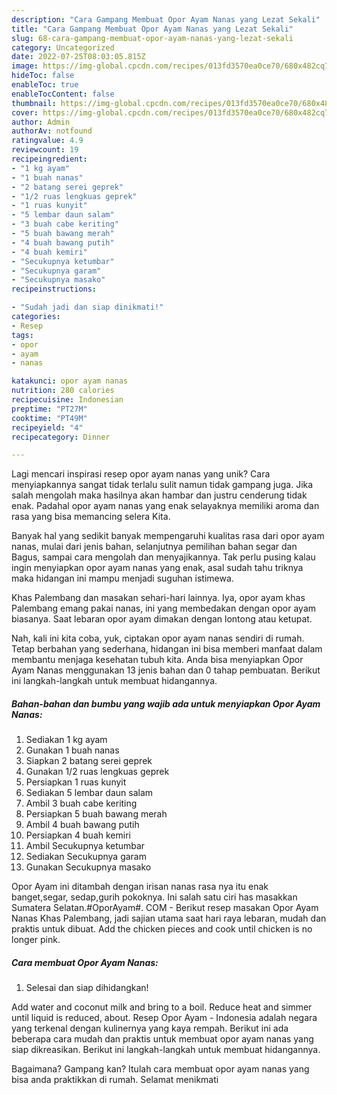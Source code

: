 ```yaml
---
description: "Cara Gampang Membuat Opor Ayam Nanas yang Lezat Sekali"
title: "Cara Gampang Membuat Opor Ayam Nanas yang Lezat Sekali"
slug: 68-cara-gampang-membuat-opor-ayam-nanas-yang-lezat-sekali
category: Uncategorized
date: 2022-07-25T08:03:05.815Z
image: https://img-global.cpcdn.com/recipes/013fd3570ea0ce70/680x482cq70/opor-ayam-nanas-foto-resep-utama.jpg
hideToc: false
enableToc: true
enableTocContent: false
thumbnail: https://img-global.cpcdn.com/recipes/013fd3570ea0ce70/680x482cq70/opor-ayam-nanas-foto-resep-utama.jpg
cover: https://img-global.cpcdn.com/recipes/013fd3570ea0ce70/680x482cq70/opor-ayam-nanas-foto-resep-utama.jpg
author: Admin
authorAv: notfound
ratingvalue: 4.9
reviewcount: 19
recipeingredient:
- "1 kg ayam"
- "1 buah nanas"
- "2 batang serei geprek"
- "1/2 ruas lengkuas geprek"
- "1 ruas kunyit"
- "5 lembar daun salam"
- "3 buah cabe keriting"
- "5 buah bawang merah"
- "4 buah bawang putih"
- "4 buah kemiri"
- "Secukupnya ketumbar"
- "Secukupnya garam"
- "Secukupnya masako"
recipeinstructions:

- "Sudah jadi dan siap dinikmati!"
categories:
- Resep
tags:
- opor
- ayam
- nanas

katakunci: opor ayam nanas 
nutrition: 280 calories
recipecuisine: Indonesian
preptime: "PT27M"
cooktime: "PT49M"
recipeyield: "4"
recipecategory: Dinner

---
```





Lagi mencari inspirasi resep opor ayam nanas yang unik? Cara menyiapkannya sangat tidak terlalu sulit namun tidak gampang juga. Jika salah mengolah maka hasilnya akan hambar dan justru cenderung tidak enak. Padahal opor ayam nanas yang enak selayaknya memiliki aroma dan rasa yang bisa memancing selera Kita.





Banyak hal yang sedikit banyak mempengaruhi kualitas rasa dari opor ayam nanas, mulai dari jenis bahan, selanjutnya pemilihan bahan segar dan Bagus, sampai cara mengolah dan menyajikannya. Tak perlu pusing kalau ingin menyiapkan opor ayam nanas yang enak,      asal sudah tahu triknya maka hidangan ini mampu menjadi suguhan istimewa.














Khas Palembang dan masakan sehari-hari lainnya. Iya, opor ayam khas Palembang emang pakai nanas, ini yang membedakan dengan opor ayam biasanya. Saat lebaran opor ayam dimakan dengan lontong atau ketupat.






Nah, kali ini kita coba, yuk, ciptakan opor ayam nanas sendiri di rumah. Tetap berbahan yang sederhana, hidangan ini bisa memberi manfaat dalam membantu menjaga kesehatan tubuh kita. Anda bisa menyiapkan Opor Ayam Nanas menggunakan 13 jenis bahan dan 0 tahap pembuatan. Berikut ini langkah-langkah untuk membuat hidangannya.

<!--inarticleads1-->

##### Bahan-bahan dan bumbu yang wajib ada untuk menyiapkan Opor Ayam Nanas:

1. Sediakan 1 kg ayam
1. Gunakan 1 buah nanas
1. Siapkan 2 batang serei geprek
1. Gunakan 1/2 ruas lengkuas geprek
1. Persiapkan 1 ruas kunyit
1. Sediakan 5 lembar daun salam
1. Ambil 3 buah cabe keriting
1. Persiapkan 5 buah bawang merah
1. Ambil 4 buah bawang putih
1. Persiapkan 4 buah kemiri
1. Ambil Secukupnya ketumbar
1. Sediakan Secukupnya garam
1. Gunakan Secukupnya masako


Opor Ayam ini ditambah dengan irisan nanas rasa nya itu enak banget,segar, sedap,gurih pokoknya. Ini salah satu ciri has masakkan Sumatera Selatan.#OporAyam#. COM - Berikut resep masakan Opor Ayam Nanas Khas Palembang, jadi sajian utama saat hari raya lebaran, mudah dan praktis untuk dibuat. Add the chicken pieces and cook until chicken is no longer pink. 

<!--inarticleads2-->

##### Cara membuat Opor Ayam Nanas:


1. Selesai dan siap dihidangkan!

Add water and coconut milk and bring to a boil. Reduce heat and simmer until liquid is reduced, about. Resep Opor Ayam - Indonesia adalah negara yang terkenal dengan kulinernya yang kaya rempah. Berikut ini ada beberapa cara mudah dan praktis untuk membuat opor ayam nanas yang siap dikreasikan. Berikut ini langkah-langkah untuk membuat hidangannya. 

Bagaimana? Gampang kan? Itulah cara membuat opor ayam nanas yang bisa anda praktikkan di rumah. Selamat menikmati
